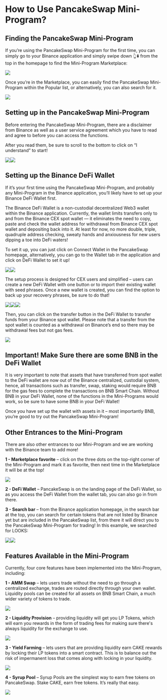 # How to Use PancakeSwap Mini-Program?

## Finding the PancakeSwap Mini-Program

If you’re using the PancakeSwap Mini-Program for the first time, you can simply go to your Binance application and simply swipe down 👆⬇️ from the top in the homepage to find the Mini-Program Marketplace:

![](https://lh4.googleusercontent.com/xVDtwaX2VT61jjzz0u7HlNFCKHo\_uenCUdl7o15bH3fbhW8S53u3AtUHLX-E5JjvKm8HIf\_rouRbUCRfTDIRtP50WYYb9zsDHlD3Beembt3f7L8OEkS4doq8dtaXCpVyiHSFk17eEjbEv9pMmaxLcg0)

Once you’re in the Marketplace, you can easily find the PancakeSwap Mini-Program within the Popular list, or alternatively, you can also search for it.

![](https://lh3.googleusercontent.com/FPdXdr0AzYOHeEyKTmBxAXuaVcUZ7Mccj5CyBeu6qJIkvjwXZXrogyiC238tYVvHOqYCCtj2T8oKQSDBzJ5idKymPsiJfEV-jdq82ehjF6UciSlhRg9XKm1eJjkwxNjrmqgnjaH1wtXuwL2Doxa-vNI)

## Setting up in the PancakeSwap Mini-Program

Before entering the PancakeSwap Mini-Program, there are a disclaimer from Binance as well as a user service agreement which you have to read and agree to before you can access the functions.

After you read them, be sure to scroll to the bottom to click on “I understand” to start!

![](https://lh5.googleusercontent.com/g1bOPrn9pnL5TTk4taiNCCUUy56U9ZTChDCB7BI5gofpZMiJLc3iLl-iLHG97WCJRigBSCdz7FQF1LqT-7qgiddVyTBIXeLDyO7B4yuT2oZKuwJUDIYwVKbwfC-q8gJvS6t2S3T4zcPCVjkvnkpZalA)![](https://lh5.googleusercontent.com/EAQ9ygC-rr\_jvn4SE2ikGi6ldBrxATY4nxbbKsvMpGJUWKN4H3Pvk0wqnaNX1u6CV33TVMXBaUg0YCK0LFl9ESpQ7SKzYK1z9CjCj2Jy6zLOPlKySx5F3VFYLUeLH5isUe\_5EBdLDH6vxpgxoQFL1gw)

## Setting up the Binance DeFi Wallet

If it’s your first time using the PancakeSwap Mini-Program, and probably any Mini-Program in the Binance application, you’ll likely have to set up your Binance DeFi Wallet first.

The Binance DeFi Wallet is a non-custodial decentralized Web3 wallet within the Binance application. Currently, the wallet limits transfers only to and from the Binance CEX spot wallet — it eliminates the need to copy, paste and check the wallet address for withdrawal from Binance CEX spot wallet and depositing back into it. At least for now, no more double, triple, quadruple address checking, sweaty hands and anxiousness for new users dipping a toe into DeFi waters!

To set it up, you can just click on Connect Wallet in the PancakeSwap homepage, alternatively, you can go to the Wallet tab in the application and click on DeFi Wallet to set it up!

![](https://lh6.googleusercontent.com/7aiVAr\_OsJwFZc9z2GQ83vQrvAqxl6MHOIL\_cryu7m-V7lNpYcOYV-F0M30e-kloMUhgvzDoNr2w6tgBOu6ZRUVywXznaj7CwdKeKl9EoYwvcmdAMhS7Ss3-VMCC5XbzxW2O6lyMExUzYRw4PXFcnjw)![](https://lh6.googleusercontent.com/AcINKIHyDL76P2nS98B4nYvSuv6VY7uywCLh\_OzWahgX9La6tGQfEusw0CtKTd0AhR4Xwwp5syc\_\_KRMPhxeiR227d\_nv8EfZyvxLrBpK0SUn1QlngI39n9NrthkwFSYQ7Wa1UGiGm4hTeGTwTLEmLQ)

The setup process is designed for CEX users and simplified – users can create a new DeFi Wallet with one button or to import their existing wallet with seed phrases. Once a new wallet is created, you can find the option to back up your recovery phrases, be sure to do that!

![](https://lh4.googleusercontent.com/XLOIQ75QeM0JJ1i\_nCOhYn3fBpYR-atlh-S7f0q0lyS4UrB3wD22zdAQ9ULGz3FsWEvhPOyptx8RhMZmV4g6-mHf2mSafTxmZuIUDqarl8RUMjrXR-IKCvOND8SHdH8h6YKII1-xTg-\_gGACUDNjanI)![](https://lh3.googleusercontent.com/o03FdO3\_TDXGPihTAw6XxaYy2pBSSBUzDIBbLsx4TLXxmcNHIa92hLBikmqWTaQney24Bp8vV3w9YOpPEB2Y7srcLi5rVcjvp4g4M2quFspG0vL5h1Sbhnv6wO4JBPYNTjfBQh1V8VKWCrl21vM6DO0)![](https://lh4.googleusercontent.com/iSdbdnynUksjooLm8soSolCHTX8ZP48xBRUPMZOMiTZudvPXEHVmG-pJ-\_pJGk6xfsoHMOLI8EEibWvPH\_dH3bIjt9PGcho4kFy1\_8lycmdVgGlx7mQn3agqb2ipSral8wjv7NlCbMYgYx5OEIdcwQ0)

Then, you can click on the transfer button in the DeFi Wallet to transfer funds from your Binance spot wallet. Please note that a transfer from the spot wallet is counted as a withdrawal on Binance’s end so there may be withdrawal fees but not gas fees.

![](https://lh4.googleusercontent.com/u53X1V\_F7qDrLx9xLZBUUCUXKBUFhQbadVxK3RW1B6pgoKsabgFtDFYprE\_qxUtn6NTxx4j1Olls6VdutFX8f8142DQK5pn4xybTyipRZL07KOhtB\_py-9eI1Kyq2XiuWBHxrV48xp\_Fc4DuNZPDKn4)

## Important! Make Sure there are some BNB in the DeFi Wallet

It is very important to note that assets that have transferred from spot wallet to the DeFi wallet are now out of the Binance centralized, custodial system, hence, all transactions such as transfer, swap, staking would require BNB for the gas fees to complete the transactions on BNB Smart Chain. Without BNB in your DeFi Wallet, none of the functions in the Mini-Programs would work, so be sure to have some BNB in your DeFi Wallet!

Once you have set up the wallet with assets in it – most importantly BNB, you’re good to try out the PancakeSwap Mini-Program!

## Other Entrances to the Mini-Program

There are also other entrances to our Mini-Program and we are working with the Binance team to add more!

**1 - Marketplace favorite** – click on the three dots on the top-right corner of the Mini-Program and mark it as favorite, then next time in the Marketplace it will be at the top!

![](https://lh4.googleusercontent.com/qJ-1UtxFnj4jm2STF8l2s-fWgIMoZPrbUmYkA\_UExUhF6l-mf6IcRVSS1e9QIYUAQr-AQ1RX4vRfq3cmdEwuZ5sqk6uN5KKmKpxm-1FpwL2mmlZVeDLzB4GxunkNyKz3FAu\_9FsHbzBHVK6q\_XkIP0c)

**2 - DeFi Wallet** – PancakeSwap is on the landing page of the DeFi Wallet, so as you access the DeFi Wallet from the wallet tab, you can also go in from there.&#x20;

**3 - Search bar** – from the Binance application homepage, in the search bar at the top, you can search for certain tokens that are not listed by Binance yet but are included in the PancakeSwap list, from there it will direct you to the PancakeSwap Mini-Program for trading! In this example, we searched for LOOKS:

![](https://lh3.googleusercontent.com/nsMXS-XuSBeV-vlNMuwbWBn6nG5SEVrsa-jWsKIuiPcBXgPm6-i2HkXGCGYZz3SegcA8-s7bU8zUL7dJfO5i7ovefQ8NiLZ906dn91mNIVz2XffvQjblLKSylxcCmE-pWcVBssz4UTJ9AxU3t2GUO2M)![](https://lh5.googleusercontent.com/yq8gIJxkI2TD3wDsMzKXS\_9Iwb-kz6F5xQNnpCZnEBC8M3X6NlJkCJ-xyCO4yeyDknkkqCNnW3Vg0xdJdlV\_7WBnTmZLTblV7C4rOnHd9wZPSUIk6dMOrTGc7JtakG1Zqi4UDl2uneOHNosi7k492ns)

## Features Available in the Mini-Program

Currently, four core features have been implemented into the Mini-Program, including:

**1 - AMM Swap** – lets users trade without the need to go through a centralized exchange, trades are routed directly through your own wallet. Liquidity pools can be created for all assets on BNB Smart Chain, a much wider variety of tokens to trade.

![](https://lh4.googleusercontent.com/29UK87CLSQ1mkD41fZ36Ayx7hX\_gKIxwUQgPCIeLLHo279elzP7odSw2IIAn2CSDYE3vHMgyadD-tAbzysQe3nCE8vP8H6EHGZJzHyp8EJCWsJ0rWNisELF6JnksBp8lIYpHanRT\_-jlZA-EezVQRIk)

**2 - Liquidity Provision** – providing liquidity will get you LP Tokens, which will earn you rewards in the form of trading fees for making sure there's always liquidity for the exchange to use.

![](https://lh6.googleusercontent.com/D0RlhpDLIEDJ9JWr6VzzxvyKvGvLo5gCSq0Ll66vfqCceLYG9YqUFL4hlt8N4yEtYV4jH0Z9HvgBgBI7oyHz2vsEgN7bcorW22osyYW\_8pEDj0kxecN16CVrnwyAKuodtc11nhkjHv4Rw8PVrWSxUqQ)

**3 - Yield Farming** – lets users that are providing liquidity earn CAKE rewards by locking their LP tokens into a smart contract. This is to balance out the risk of impermanent loss that comes along with locking in your liquidity.

![](https://lh5.googleusercontent.com/kQ4NsAQ9G6uHSKnbRW3eKRrO9kc1i7P3LZgSMxq72uZErIlxRZyfzVXwI8VV-tusvnjlULcHQBt0DeqBk4klrQbQ1y5jF9srbn85jNCKAp9Xj-aQgMtsX7MmRYiCHG7u8XJ7Dd7rR5PmRSYK-39gxwU)

**4 - Syrup Pool** – Syrup Pools are the simplest way to earn free tokens on PancakeSwap. Stake CAKE, earn free tokens. It’s really that easy.

![](https://lh4.googleusercontent.com/v-20iAeKRe6umVYydaaFszUFuj01m8wW7g4Bsl-LLq5abfyGrBRjJGFeHQP8BfG5iKPhPmTXSf-TOQDo1Tij5952B3i4VO\_vHhZoLQ3kllsD8fqsP-vIbd3BrB4eu8yB7HtedbaJP9H4-NBHWl2t\_bg)
